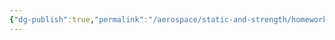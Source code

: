```yaml
---
{"dg-publish":true,"permalink":"/aerospace/static-and-strength/homework-problems/part-3-homework-problems/","noteIcon":"","created":"2025-10-10T22:04:59.000-04:00"}
---
```


